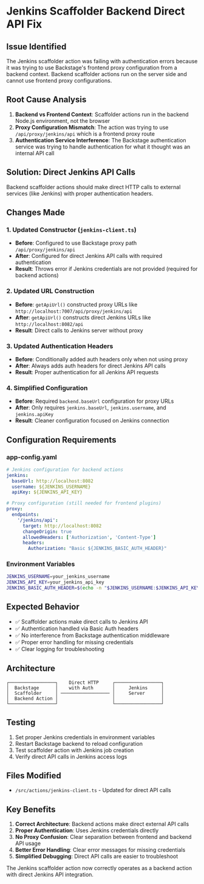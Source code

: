 # Jenkins Scaffolder Backend Direct API Fix

## Issue Identified
The Jenkins scaffolder action was failing with authentication errors because it was trying to use Backstage's frontend proxy configuration from a backend context. Backend scaffolder actions run on the server side and cannot use frontend proxy configurations.

## Root Cause Analysis
1. **Backend vs Frontend Context**: Scaffolder actions run in the backend Node.js environment, not the browser
2. **Proxy Configuration Mismatch**: The action was trying to use `/api/proxy/jenkins/api` which is a frontend proxy route
3. **Authentication Service Interference**: The Backstage authentication service was trying to handle authentication for what it thought was an internal API call

## Solution: Direct Jenkins API Calls
Backend scaffolder actions should make direct HTTP calls to external services (like Jenkins) with proper authentication headers.

## Changes Made

### 1. Updated Constructor (`jenkins-client.ts`)
- **Before**: Configured to use Backstage proxy path `/api/proxy/jenkins/api`
- **After**: Configured for direct Jenkins API calls with required authentication
- **Result**: Throws error if Jenkins credentials are not provided (required for backend actions)

### 2. Updated URL Construction
- **Before**: `getApiUrl()` constructed proxy URLs like `http://localhost:7007/api/proxy/jenkins/api`
- **After**: `getApiUrl()` constructs direct Jenkins URLs like `http://localhost:8082/api`
- **Result**: Direct calls to Jenkins server without proxy

### 3. Updated Authentication Headers
- **Before**: Conditionally added auth headers only when not using proxy
- **After**: Always adds auth headers for direct Jenkins API calls
- **Result**: Proper authentication for all Jenkins API requests

### 4. Simplified Configuration
- **Before**: Required `backend.baseUrl` configuration for proxy URLs
- **After**: Only requires `jenkins.baseUrl`, `jenkins.username`, and `jenkins.apiKey`
- **Result**: Cleaner configuration focused on Jenkins connection

## Configuration Requirements

### app-config.yaml
```yaml
# Jenkins configuration for backend actions
jenkins:
  baseUrl: http://localhost:8082
  username: ${JENKINS_USERNAME}
  apiKey: ${JENKINS_API_KEY}

# Proxy configuration (still needed for frontend plugins)
proxy:
  endpoints:
    '/jenkins/api':
      target: http://localhost:8082
      changeOrigin: true
      allowedHeaders: ['Authorization', 'Content-Type']
      headers:
        Authorization: "Basic ${JENKINS_BASIC_AUTH_HEADER}"
```

### Environment Variables
```bash
JENKINS_USERNAME=your_jenkins_username
JENKINS_API_KEY=your_jenkins_api_key
JENKINS_BASIC_AUTH_HEADER=$(echo -n "$JENKINS_USERNAME:$JENKINS_API_KEY" | base64)
```

## Expected Behavior
- ✅ Scaffolder actions make direct calls to Jenkins API
- ✅ Authentication handled via Basic Auth headers
- ✅ No interference from Backstage authentication middleware
- ✅ Proper error handling for missing credentials
- ✅ Clear logging for troubleshooting

## Architecture

```
┌─────────────────┐    Direct HTTP     ┌─────────────────┐
│  Backstage      │    with Auth       │     Jenkins     │
│  Scaffolder     │ ────────────────── │     Server      │
│  Backend Action │                    │                 │
└─────────────────┘                    └─────────────────┘
```

## Testing
1. Set proper Jenkins credentials in environment variables
2. Restart Backstage backend to reload configuration
3. Test scaffolder action with Jenkins job creation
4. Verify direct API calls in Jenkins access logs

## Files Modified
- `/src/actions/jenkins-client.ts` - Updated for direct API calls

## Key Benefits
1. **Correct Architecture**: Backend actions make direct external API calls
2. **Proper Authentication**: Uses Jenkins credentials directly
3. **No Proxy Confusion**: Clear separation between frontend and backend API usage
4. **Better Error Handling**: Clear error messages for missing credentials
5. **Simplified Debugging**: Direct API calls are easier to troubleshoot

The Jenkins scaffolder action now correctly operates as a backend action with direct Jenkins API integration.
